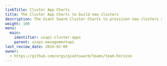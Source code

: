 ```yaml
---
linkTitle: Cluster App Charts
title: The Cluster App Charts to build new clusters
description: The Giant Swarm Cluster Charts to provision new clusters and default components.
weight: 100
menu:
  main:
    identifier: uiapi-cluster-apps
    parent: uiapi-managementapi
last_review_date: 2024-02-09
owner:
  - https://github.com/orgs/giantswarm/teams/team-horizon
---
```

